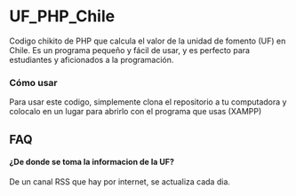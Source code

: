 # UF_PHP_Chile

Codigo chikito de PHP que calcula el valor de la unidad de fomento (UF) en Chile. Es un programa pequeño y fácil de usar, y es perfecto para estudiantes y aficionados a la programación.

### Cómo usar

Para usar este codigo, simplemente clona el repositorio a tu computadora y colocalo en un lugar para abrirlo con el programa que usas (XAMPP)

## FAQ

#### ¿De donde se toma la informacion de la UF?

De un canal RSS que hay por internet, se actualiza cada dia.

